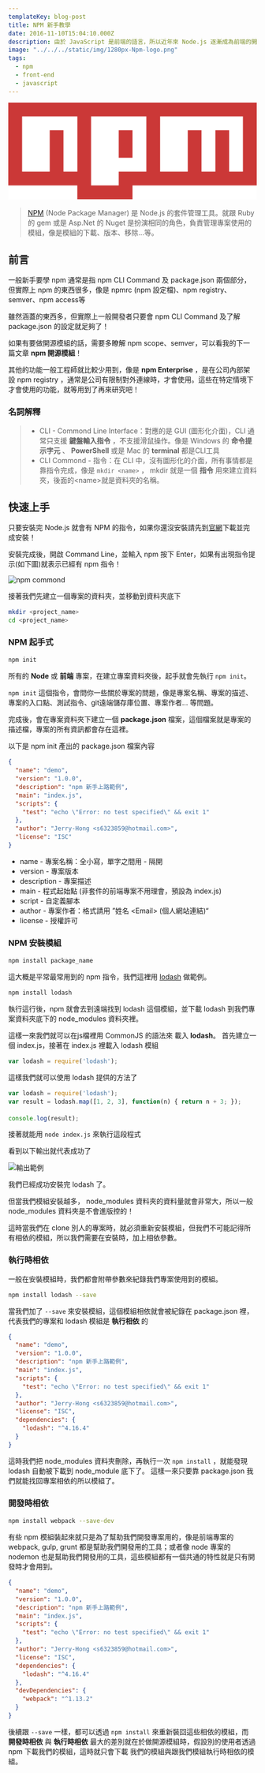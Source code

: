 ```yaml
---
templateKey: blog-post
title: NPM 新手教學
date: 2016-11-10T15:04:10.000Z
description: 由於 JavaScript 是前端的語言，所以近年來 Node.js 逐漸成為前端的開發必備環境，許多前端開發工具都是跑在 Node.js 之上，像是 Gulp, Grunt, Webpack。因此 NPM 也成為前端必會的基礎工具之一！
image: "../../../static/img/1280px-Npm-logo.png"
tags:
  - npm
  - front-end
  - javascript
---
```


![](../../../static/img/1280px-Npm-logo.png)


> [NPM](https://www.npmjs.com/) (Node Package Manager) 是 Node.js 的套件管理工具。就跟 Ruby 的 gem 或是 Asp.Net 的 Nuget 是扮演相同的角色，負責管理專案使用的模組，像是模組的下載、版本、移除...等。


## 前言

一般新手要學 npm 通常是指 npm CLI Command 及 package.json 兩個部分，但實際上 npm 的東西很多，像是 npmrc (npm 設定檔)、npm registry、semver、npm access等

雖然涵蓋的東西多，但實際上一般開發者只要會 npm CLI Command 及了解package.json 的設定就足夠了！

如果有要做開源模組的話，需要多瞭解 npm scope、semver，可以看我的下一篇文章 **npm 開源模組**！

其他的功能一般工程師就比較少用到，像是 **npm Enterprise** ，是在公司內部架設 npm registry ，通常是公司有限制對外連線時，才會使用。這些在特定情境下才會使用的功能，就等用到了再來研究吧！

### 名詞解釋

> * CLI - Commond Line Interface：對應的是 GUI (圖形化介面)，CLI 通常只支援 **鍵盤輸入指令** ，不支援滑鼠操作。像是 Windows 的 **命令提示字元** 、 **PowerShell** 或是 Mac 的 **terminal** 都是CLI工具
> * CLI Commond - 指令：在 CLI 中，沒有圖形化的介面，所有事情都是靠指令完成，像是 `mkdir <name>` ， mkdir 就是一個 **指令** 用來建立資料夾，後面的\<name>就是資料夾的名稱。

## 快速上手

只要安裝完 Node.js 就會有 NPM 的指令，如果你還沒安裝請先到[官網](https://nodejs.org/en/)下載並完成安裝！

安裝完成後，開啟 Command Line，並輸入 npm 按下 Enter，如果有出現指令提示(如下圖)就表示已經有 npm 指令！

![npm commond](/img/npm-commond_elmoxk.png)

接著我們先建立一個專案的資料夾，並移動到資料夾底下

```bash
mkdir <project_name>
cd <project_name>
```

### NPM 起手式

```bash
npm init
```

所有的 **Node** 或 **前端** 專案，在建立專案資料夾後，起手就會先執行 `npm init`。

`npm init` 這個指令，會問你一些關於專案的問題，像是專案名稱、專案的描述、專案的入口點、測試指令、git遠端儲存庫位置、專案作者... 等問題。

完成後，會在專案資料夾下建立一個 **package.json** 檔案，這個檔案就是專案的描述檔，專案的所有資訊都會存在這裡。

以下是 npm init 產出的 package.json 檔案內容

```json
{
  "name": "demo",
  "version": "1.0.0",
  "description": "npm 新手上路範例",
  "main": "index.js",
  "scripts": {
	"test": "echo \"Error: no test specified\" && exit 1"
  },
  "author": "Jerry-Hong <s6323859@hotmail.com>",
  "license": "ISC"
}

```

* name - 專案名稱：全小寫，單字之間用 - 隔開
* version - 專案版本
* description - 專案描述
* main - 程式起始點 (非套件的前端專案不用理會，預設為 index.js)
* script - 自定義腳本
* author - 專案作者：格式請用 ”姓名 \<Email\> (個人網站連結)“
* license - 授權許可

### NPM 安裝模組

```bash
npm install package_name
```

這大概是平常最常用到的 npm 指令，我們這裡用 [lodash](https://lodash.com/) 做範例。

```bash
npm install lodash
```

執行這行後，npm 就會去到遠端找到 lodash 這個模組，並下載 lodash 到我們專案資料夾底下的 node_modules 資料夾裡。


這樣一來我們就可以在js檔裡用 CommonJS 的語法來 載入 **lodash**。
首先建立一個 index.js，接著在 index.js 裡載入 lodash 模組

```javascript
var lodash = require('lodash');
```

這樣我們就可以使用 lodash 提供的方法了

```javascript
var lodash = require('lodash');
var result = lodash.map([1, 2, 3], function(n) { return n + 3; });

console.log(result);
```

接著就能用 `node index.js` 來執行這段程式

看到以下輸出就代表成功了

![輸出範例](/img/lodash_output.png)

我們已經成功安裝完 lodash 了。

但當我們模組安裝越多， node_modules 資料夾的資料量就會非常大，所以一般 node_modules 資料夾是不會進版控的！

這時當我們在 clone 別人的專案時，就必須重新安裝模組，但我們不可能記得所有相依的模組，所以我們需要在安裝時，加上相依參數。


### 執行時相依

一般在安裝模組時，我們都會附帶參數來紀錄我們專案使用到的模組。

```bash
npm install lodash --save
```

當我們加了 `--save` 來安裝模組，這個模組相依就會被紀錄在 package.json 裡，代表我們的專案和 lodash 模組是 **執行相依** 的

```json
{
  "name": "demo",
  "version": "1.0.0",
  "description": "npm 新手上路範例",
  "main": "index.js",
  "scripts": {
	"test": "echo \"Error: no test specified\" && exit 1"
  },
  "author": "Jerry-Hong <s6323859@hotmail.com>",
  "license": "ISC",
  "dependencies": {
    "lodash": "^4.16.4"
  }
}
```

這時我們把 node_modules 資料夾刪除，再執行一次 `npm install` ，就能發現 lodash 自動被下載到 node_module 底下了。
這樣一來只要靠 package.json 我們就能找回專案相依的所以模組了。

### 開發時相依

```bash
npm install webpack --save-dev
```

有些 npm 模組裝起來就只是為了幫助我們開發專案用的，像是前端專案的 webpack, gulp, grunt 都是幫助我們開發用的工具；或者像 node 專案的 nodemon 也是幫助我們開發用的工具，這些模組都有一個共通的特性就是只有開發時才會用到。

```json
{
  "name": "demo",
  "version": "1.0.0",
  "description": "npm 新手上路範例",
  "main": "index.js",
  "scripts": {
	"test": "echo \"Error: no test specified\" && exit 1"
  },
  "author": "Jerry-Hong <s6323859@hotmail.com>",
  "license": "ISC",
  "dependencies": {
    "lodash": "^4.16.4"
  },
  "devDependencies": {
    "webpack": "^1.13.2"
  }
}
```
後續跟 `--save` 一樣，都可以透過 `npm install` 來重新裝回這些相依的模組，而 **開發時相依** 與 **執行時相依** 最大的差別就在於做開源模組時，假設別的使用者透過 npm 下載我們的模組，這時就只會下載 我們的模組與跟我們模組執行時相依的模組。